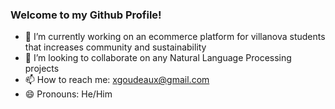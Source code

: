 ### Welcome to my Github Profile!

- 🔭 I’m currently working on an ecommerce platform for villanova students that increases community and sustainability
- 👯 I’m looking to collaborate on any Natural Language Processing projects
- 📫 How to reach me: xgoudeaux@gmail.com
- 😄 Pronouns: He/Him
